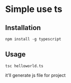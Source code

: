 # Simple use ts

## Installation
```
npm install -g typescript
```

## Usage

```
tsc helloworld.ts
```

it'll generate js file for project